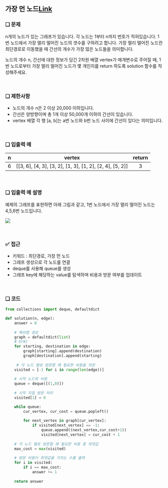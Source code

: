 ## 가장 먼 노드[Link](https://school.programmers.co.kr/learn/courses/30/lessons/49189)

### ❑ 문제
n개의 노드가 있는 그래프가 있습니다. 각 노드는 1부터 n까지 번호가 적혀있습니다. 1번 노드에서 가장 멀리 떨어진 노드의 갯수를 구하려고 합니다. 가장 멀리 떨어진 노드란 최단경로로 이동했을 때 간선의 개수가 가장 많은 노드들을 의미합니다.

노드의 개수 n, 간선에 대한 정보가 담긴 2차원 배열 vertex가 매개변수로 주어질 때, 1번 노드로부터 가장 멀리 떨어진 노드가 몇 개인지를 return 하도록 solution 함수를 작성해주세요.

<br>

### ❑ 제한사항
- 노드의 개수 n은 2 이상 20,000 이하입니다.
- 간선은 양방향이며 총 1개 이상 50,000개 이하의 간선이 있습니다.
- vertex 배열 각 행 [a, b]는 a번 노드와 b번 노드 사이에 간선이 있다는 의미입니다.

<br>

### ❑ 입출력 예
| n | vertex | return |
|:-----------------:|:------------:|:----------------------------:|
| 6 | [[3, 6], [4, 3], [3, 2], [1, 3], [1, 2], [2, 4], [5, 2]] | 3 |


<br>

### ❑ 입출력 예 설명
예제의 그래프를 표현하면 아래 그림과 같고, 1번 노드에서 가장 멀리 떨어진 노드는 4,5,6번 노드입니다.

![](https://grepp-programmers.s3.amazonaws.com/files/ybm/fadbae38bb/dec85ab5-0273-47b3-ba73-fc0b5f6be28a.png)

<br>

### ✅ 접근
- 키워드 : 최단경로, 가장 먼 노드
- 그래프 생성으로 각 노드를 연결
- deque를 사용해 queue를 생성
- 그래프 key에 해당하는 value를 탐색하며 비용과 방문 여부를 업데이트

<br>

### ❑ 코드
```Python
from collections import deque, defaultdict

def solution(n, edge):
    answer = 0
    
    # 해쉬맵 생성
    graph = defaultdict(list)
    # O(N)
    for starting, destination in edge:
        graph[starting].append(destination)
        graph[destination].append(starting)
    
     # 각 노드 별로 방문할 때 필요한 비용을 저장
    visited = [-1 for i in range(len(edge))]
        
    # 시작 노드와 비용
    queue = deque([(1,0)])
    
    # 시작 지점 방문 처리
    visited[1] = 0

    while queue:
        cur_vertex, cur_cost = queue.popleft()
        
        for next_vertex in graph[cur_vertex]:
            if visited[next_vertex] == -1:
                queue.append((next_vertex,cur_cost+1))
                visited[next_vertex] = cur_cost + 1
    
    # 각 노드 별로 방문할 때 필요한 비용 중 최댓값
    max_cost = max(visited)
    
    # 방문 비용이 최댓값을 가지는 수를 출력
    for i in visited:
        if i == max_cost:
            answer += 1
    
    return answer

```